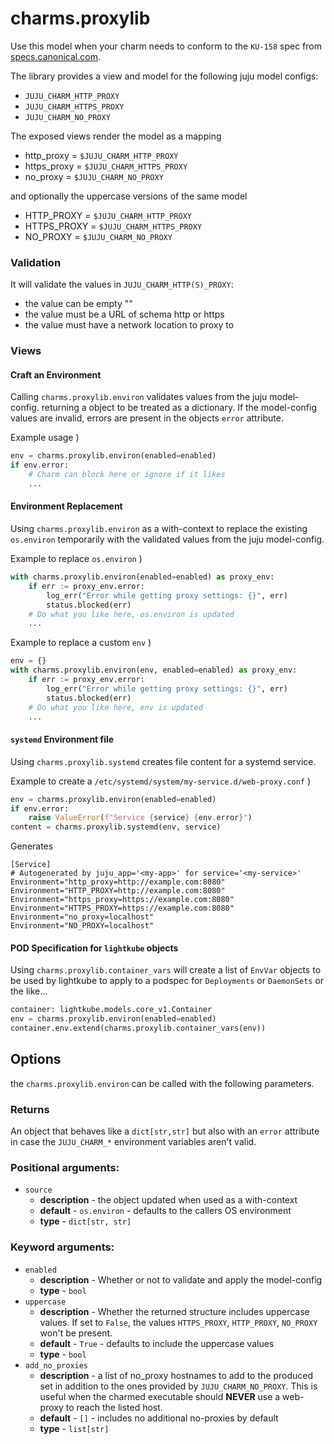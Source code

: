 # charms.proxylib

Use this model when your charm needs to conform to the `KU-158` spec from
[specs.canonical.com](https://specs.canonical.com).

The library provides a view and model for the following juju model configs:
* `JUJU_CHARM_HTTP_PROXY`
* `JUJU_CHARM_HTTPS_PROXY`
* `JUJU_CHARM_NO_PROXY`

The exposed views render the model as a mapping
* http_proxy = `$JUJU_CHARM_HTTP_PROXY`
* https_proxy = `$JUJU_CHARM_HTTPS_PROXY`
* no_proxy = `$JUJU_CHARM_NO_PROXY`

and optionally the uppercase versions of the same model
* HTTP_PROXY = `$JUJU_CHARM_HTTP_PROXY`
* HTTPS_PROXY = `$JUJU_CHARM_HTTPS_PROXY`
* NO_PROXY = `$JUJU_CHARM_NO_PROXY`

### Validation
It will validate the values in `JUJU_CHARM_HTTP(S)_PROXY`:
* the value can be empty ""
* the value must be a URL of schema http or https
* the value must have a network location to proxy to

### Views

#### Craft an Environment

Calling `charms.proxylib.environ` validates values from the juju model-config.
returning a object to be treated as a dictionary.  If the model-config values
are invalid, errors are present in the objects `error` attribute.

Example usage )

```python
env = charms.proxylib.environ(enabled=enabled)
if env.error:
    # Charm can block here or ignore if it likes
    ...
```

#### Environment Replacement

Using `charms.proxylib.environ` as a with-context to replace the existing
`os.environ` temporarily with the validated values from the juju model-config.

Example to replace `os.environ` )

```python
with charms.proxylib.environ(enabled=enabled) as proxy_env:
    if err := proxy_env.error:
        log_err("Error while getting proxy settings: {}", err)
        status.blocked(err)
    # Do what you like here, os.environ is updated
    ...
```

Example to replace a custom `env` )

```python
env = {}
with charms.proxylib.environ(env, enabled=enabled) as proxy_env:
    if err := proxy_env.error:
        log_err("Error while getting proxy settings: {}", err)
        status.blocked(err)
    # Do what you like here, env is updated
    ...
```

#### `systemd` Environment file

Using `charms.proxylib.systemd` creates file content for a systemd service.

Example to create a `/etc/systemd/system/my-service.d/web-proxy.conf` )

```python
env = charms.proxylib.environ(enabled=enabled)
if env.error:
    raise ValueError(f"Service {service} {env.error}")
content = charms.proxylib.systemd(env, service)
```

Generates

```
[Service]
# Autogenerated by juju_app='<my-app>' for service='<my-service>'
Environment="http_proxy=http://example.com:8080"
Environment="HTTP_PROXY=http://example.com:8080"
Environment="https_proxy=https://example.com:8080"
Environment="HTTPS_PROXY=https://example.com:8080"
Environment="no_proxy=localhost"
Environment="NO_PROXY=localhost"
```

#### POD Specification for `lightkube` objects

Using `charms.proxylib.container_vars` will create a list of `EnvVar` objects
to be used by lightkube to apply to a podspec for `Deployments` or
`DaemonSets` or the like...

```python
container: lightkube.models.core_v1.Container
env = charms.proxylib.environ(enabled=enabled)
container.env.extend(charms.proxylib.container_vars(env))
```

## Options

the `charms.proxylib.environ` can be called with the following parameters.

### Returns

An object that behaves like a `dict[str,str]` but also with an `error` attribute
in case the `JUJU_CHARM_*` environment variables aren't valid.

### Positional arguments:
* `source`
  -  **description** - the object updated when used as a with-context
  -  **default** - `os.environ` - defaults to the callers OS environment
  -  **type** - `dict[str, str]`

###  Keyword arguments:
* `enabled`
  - **description** - Whether or not to validate and apply the model-config
  - **type** - `bool`
* `uppercase`
  - **description** - Whether the returned structure includes uppercase values.
    If set to `False`, the values `HTTPS_PROXY`, `HTTP_PROXY`, `NO_PROXY` won't
    be present.
  - **default** - `True` - defaults to include the uppercase values
  - **type** - `bool`
* `add_no_proxies`
  - **description** - a list of no_proxy hostnames to add to the produced set in
  addition to the ones provided by `JUJU_CHARM_NO_PROXY`. This is useful when
  the charmed executable should **NEVER** use a web-proxy to reach the listed
  host.
  - **default** - `[]` - includes no additional no-proxies by default
  - **type** - `list[str]`
